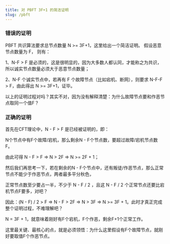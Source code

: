 ```yaml
---
title: 对 PBFT 3F+1 的简洁证明
slug: /pbft
---
```


### 错误的证明
PBFT 共识算法要求总节点数量 N >= 3F+1，这里给出一个简洁证明。 假设恶意节点数量为 F， 则有：

1、N-F > F 是必须的，这是很明显的，因为大多数人都认同，才能称之为共识，所以诚实节点数量必须大于恶意节点数量；

2、N-F 个诚实节点中，若再有 F 个故障节点（比如宕机、断网），则要求 N-F-F > F，由此得出 N >= 3F+1，证毕。

以上的证明过程对吗？其实不对，因为没有解释清楚：为什么故障节点要和作恶节点取同一个值F？

### 正确的证明

首先在CFT理论中，N - F > F 是已经被证明的，即：

N个节点中有F个故障/宕机，那么剩余N - F个节点数，要超过故障/宕机节点数F。

由此可得 N - F > F => N > 2F => N >= 2F + 1；

然后我们再思考一下，若在剩余的N - F个节点中，还有叛徒/作恶节点，那么正常节点不能少于作恶节点，两者最多平分秋色，

正常节点数至少要占一半，不少于 N - F / 2 ，且这 N - F / 2 个正常节点还要比宕机节点F要多，对吧？

因此：(N - F) / 2 > F => N - F > 2F => N > 3F => N >= 3F + 1。此时才真正完成整个证明过程，不难理解吧？

N = 3F + 1，就意味着刚好有F个宕机，F个作恶，剩余F+1个正常工作。

这里最关键、最核心的点，就是必须领悟：为什么这里假设有F个故障节点，就刚好要取值F个作恶节点。

